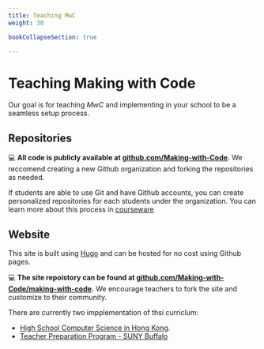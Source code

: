 ```yaml
---
title: Teaching MwC
weight: 30

bookCollapseSection: true

---
```


# Teaching Making with Code

Our goal is for teaching *MwC* and implementing in your school to be a seamless setup process. 

## Repositories

💻 **All code is publicly available at [github.com/Making-with-Code](https://github.com/Making-with-Code).** We reccomend creating a new Github organization and forking the repositories as needed. 

If students are able to use Git and have Github accounts, you can create personalized repositories for each students under the organization. You can learn more about this process in [courseware](courseware) 

## Website 

This site is built using [Hugo](https://gohugo.io/) and can be hosted for no cost using Github pages. 

💻 **The site repoistory can be found at [github.com/Making-with-Code/making-with-code](https://github.com/Making-with-Code/making-with-code).** We encourage teachers to fork the site and customize to their community. 

There are currently two impplementation of thsi curriclum:
- [High School Computer Science in Hong Kong](https://the-isf-academy.github.io/making-with-code/).
- [Teacher Preparation Program - SUNY Buffalo](https://makingwithcode.org/)

